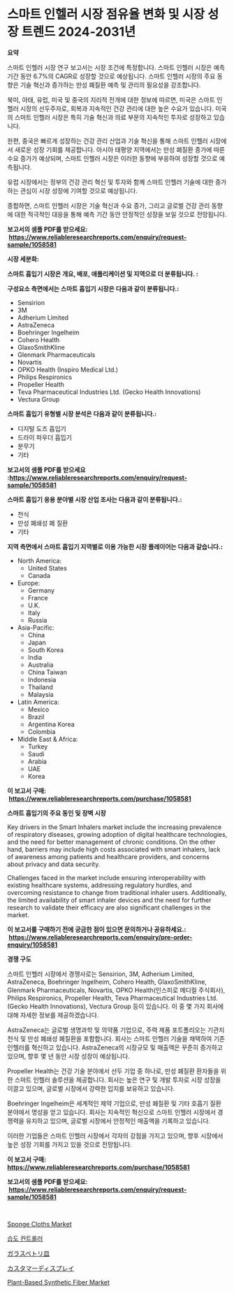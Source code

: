 <p><h1>스마트 인헬러 시장 점유율 변화 및 시장 성장 트렌드 2024-2031년</h1></p><p><strong>요약</strong></p>
<p><p>스마트 인헬러 시장 연구 보고서는 시장 조건에 특정합니다. 스마트 인헬러 시장은 예측 기간 동안 6.7%의 CAGR로 성장할 것으로 예상됩니다. 스마트 인헬러 시장의 주요 동향은 기술 혁신과 증가하는 만성 폐질환 예측 및 관리의 필요성을 강조합니다.</p><p>북미, 아태, 유럽, 미국 및 중국의 지리적 전개에 대한 정보에 따르면, 미국은 스마트 인헬러 시장의 선두주자로, 회복과 지속적인 건강 관리에 대한 높은 수요가 있습니다. 미국의 스마트 인헬러 시장은 특히 기술 혁신과 의료 부문의 지속적인 투자로 성장하고 있습니다.</p><p>한편, 중국은 빠르게 성장하는 건강 관리 산업과 기술 혁신을 통해 스마트 인헬러 시장에서 새로운 성장 기회를 제공합니다. 아시아 태평양 지역에서는 만성 폐질환 증가에 따른 수요 증가가 예상되며, 스마트 인헬러 시장은 이러한 동향에 부응하여 성장할 것으로 예측됩니다.</p><p>유럽 시장에서는 정부의 건강 관리 혁신 및 투자와 함께 스마트 인헬러 기술에 대한 증가하는 관심이 시장 성장에 기여할 것으로 예상됩니다.</p><p>종합하면, 스마트 인헬러 시장은 기술 혁신과 수요 증가, 그리고 글로벌 건강 관리 동향에 대한 적극적인 대응을 통해 예측 기간 동안 안정적인 성장을 보일 것으로 전망됩니다.</p></p>
<p><strong>보고서의 샘플 PDF를 받으세요: &nbsp;<a href="https://www.reliableresearchreports.com/enquiry/request-sample/1058581">https://www.reliableresearchreports.com/enquiry/request-sample/1058581</a></strong></p>
<p><strong>시장 세분화:</strong></p>
<p><strong> 스마트 흡입기 시장은 개요, 배포, 애플리케이션 및 지역으로 더 분류됩니다. :</strong></p>
<p><strong>구성요소 측면에서는 스마트 흡입기 시장은 다음과 같이 분류됩니다.:</strong></p>
<p><ul><li>Sensirion</li><li>3M</li><li>Adherium Limited</li><li>AstraZeneca</li><li>Boehringer Ingelheim</li><li>Cohero Health</li><li>GlaxoSmithKline</li><li>Glenmark Pharmaceuticals</li><li>Novartis</li><li>OPKO Health (Inspiro Medical Ltd.)</li><li>Philips Respironics</li><li>Propeller Health</li><li>Teva Pharmaceutical Industries Ltd. (Gecko Health Innovations)</li><li>Vectura Group</li></ul></p>
<p><strong> 스마트 흡입기 유형별 시장 분석은 다음과 같이 분류됩니다.:</strong></p>
<p><ul><li>디지털 도즈 흡입기</li><li>드라이 파우더 흡입기</li><li>분무기</li><li>기타</li></ul></p>
<p><strong>보고서의 샘플 PDF를 받으세요 :<a href="https://www.reliableresearchreports.com/enquiry/request-sample/1058581">https://www.reliableresearchreports.com/enquiry/request-sample/1058581</a></strong></p>
<p><strong> 스마트 흡입기 응용 분야별 시장 산업 조사는 다음과 같이 분류됩니다.:</strong></p>
<p><ul><li>천식</li><li>만성 폐쇄성 폐 질환</li><li>기타</li></ul></p>
<p><strong>지역 측면에서 스마트 흡입기 지역별로 이용 가능한 시장 플레이어는 다음과 같습니다.:</strong></p>
<p><ul>
    <li>
        North America:
        <ul>
            <li>United States</li>
            <li>Canada</li>
        </ul>
    </li>
    <li>
        Europe:
        <ul>
            <li>Germany</li>
            <li>France</li>
            <li>U.K.</li>
            <li>Italy</li>
            <li>Russia</li>
        </ul>
    </li>
    <li>
        Asia-Pacific:
        <ul>
            <li>China</li>
            <li>Japan</li>
            <li>South Korea</li>
            <li>India</li>
            <li>Australia</li>
            <li>China Taiwan</li>
            <li>Indonesia</li>
            <li>Thailand</li>
            <li>Malaysia</li>
        </ul>
    </li>
    <li>
        Latin America:
        <ul>
            <li>Mexico</li>
            <li>Brazil</li>
            <li>Argentina Korea</li>
            <li>Colombia</li>
        </ul>
    </li>
    <li>
        Middle East & Africa:
        <ul>
            <li>Turkey</li>
            <li>Saudi</li>
            <li>Arabia</li>
            <li>UAE</li>
            <li>Korea</li>
        </ul>
    </li>
    </ul></p>
<p><strong>이 보고서 구매: &nbsp;<a href="https://www.reliableresearchreports.com/purchase/1058581">https://www.reliableresearchreports.com/purchase/1058581</a></strong></p>
<p><strong>스마트 흡입기의 주요 동인 및 장벽 시장</strong></p>
<p><p>Key drivers in the Smart Inhalers market include the increasing prevalence of respiratory diseases, growing adoption of digital healthcare technologies, and the need for better management of chronic conditions. On the other hand, barriers may include high costs associated with smart inhalers, lack of awareness among patients and healthcare providers, and concerns about privacy and data security.</p><p>Challenges faced in the market include ensuring interoperability with existing healthcare systems, addressing regulatory hurdles, and overcoming resistance to change from traditional inhaler users. Additionally, the limited availability of smart inhaler devices and the need for further research to validate their efficacy are also significant challenges in the market.</p></p>
<p><strong>이 보고서를 구매하기 전에 궁금한 점이 있으면 문의하거나 공유하세요.: &nbsp;<a href="https://www.reliableresearchreports.com/enquiry/pre-order-enquiry/1058581">https://www.reliableresearchreports.com/enquiry/pre-order-enquiry/1058581</a></strong></p>
<p><strong>경쟁 구도</strong></p>
<p><p>스마트 인헬러 시장에서 경쟁사로는 Sensirion, 3M, Adherium Limited, AstraZeneca, Boehringer Ingelheim, Cohero Health, GlaxoSmithKline, Glenmark Pharmaceuticals, Novartis, OPKO Health(인스피로 메디컬 주식회사), Philips Respironics, Propeller Health, Teva Pharmaceutical Industries Ltd.(Gecko Health Innovations), Vectura Group 등이 있습니다. 이 중 몇 가지 회사에 대해 자세한 정보를 제공하겠습니다.</p><p>AstraZeneca는 글로벌 생명과학 및 의약품 기업으로, 주력 제품 포트폴리오는 기관지 천식 및 만성 폐쇄성 폐질환을 포함합니다. 회사는 스마트 인헬러 기술을 채택하여 기존 인헬러를 혁신하고 있습니다. AstraZeneca의 시장규모 및 매출액은 꾸준히 증가하고 있으며, 향후 몇 년 동안 시장 성장이 예상됩니다.</p><p>Propeller Health는 건강 기술 분야에서 선두 기업 중 하나로, 만성 폐질환 환자들을 위한 스마트 인헬러 솔루션을 제공합니다. 회사는 높은 연구 및 개발 투자로 시장 성장을 이끌고 있으며, 글로벌 시장에서 강력한 입지를 보유하고 있습니다.</p><p>Boehringer Ingelheim은 세계적인 제약 기업으로, 만성 폐질환 및 기타 호흡기 질환 분야에서 명성을 얻고 있습니다. 회사는 지속적인 혁신으로 스마트 인헬러 시장에서 경쟁력을 유지하고 있으며, 글로벌 시장에서 안정적인 매출액을 기록하고 있습니다.</p><p>이러한 기업들은 스마트 인헬러 시장에서 각자의 강점을 가지고 있으며, 향후 시장에서 높은 성장 기회를 가지고 있을 것으로 전망됩니다.</p></p>
<p><strong>이 보고서 구매: &nbsp; <a href="https://www.reliableresearchreports.com/purchase/1058581">https://www.reliableresearchreports.com/purchase/1058581</a></strong></p>
<p><strong>보고서의 샘플 PDF를 받으세요: &nbsp;<a href="https://www.reliableresearchreports.com/enquiry/request-sample/1058581">https://www.reliableresearchreports.com/enquiry/request-sample/1058581</a></strong><strong></strong></p>
<p>&nbsp;</p>
<p><p><a href="https://butternut-bug-553.notion.site/Sponge-Cloths-Market-Research-Report-Provides-thorough-Industry-Overview-which-offers-an-In-Depth-A-ca6572d8d3c64abf82186ed2d58f9a88">Sponge Cloths Market</a></p><p><a href="https://github.com/akzkkws047661437/Market-Research-Report-List-1/blob/main/5641421192224.md">습도 컨트롤러</a></p><p><a href="https://medium.com/@alonzomoenrt8956/%E3%82%AC%E3%83%A9%E3%82%B9%E3%83%9A%E3%83%88%E3%83%AA%E7%9A%BF%E3%81%AE%E5%B8%82%E5%A0%B4%E5%88%86%E6%9E%90-%E3%82%B0%E3%83%AD%E3%83%BC%E3%83%90%E3%83%AB%E6%A5%AD%E7%95%8C%E3%81%AE%E5%B1%95%E6%9C%9B%E3%81%A8%E4%BA%88%E6%B8%AC-2024%E5%B9%B4%E3%81%8B%E3%82%892031%E5%B9%B4-653b7a02ce11">ガラスペトリ皿</a></p><p><a href="https://github.com/lrlmopnhwd79300/Market-Research-Report-List-1/blob/main/2929012192410.md">カスタマーディスプレイ</a></p><p><a href="https://issuu.com/reportprime-2/docs/plant-based-synthetic-fiber-market-size-2030.pptx">Plant-Based Synthetic Fiber Market</a></p></p>